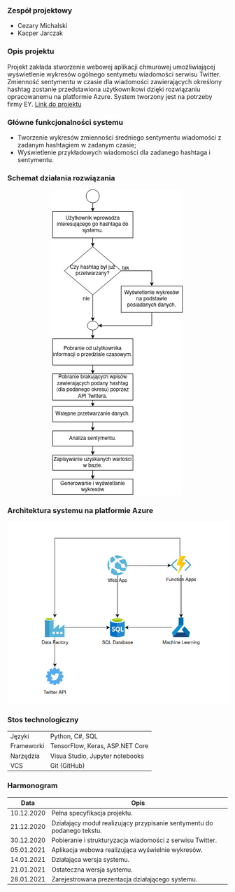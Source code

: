 ### Zespół projektowy
* Cezary Michalski
* Kacper Jarczak

### Opis projektu
Projekt zakłada stworzenie webowej aplikacji chmurowej umożliwiającej wyświetlenie wykresów ogólnego sentymetu wiadomości serwisu Twitter. 
Zmienność sentymentu w czasie dla wiadomości zawierających określony hashtag zostanie przedstawiona użytkownikowi dzięki rozwiązaniu opracowanemu na platformie Azure.
System tworzony jest na potrzeby firmy EY. [Link do projektu](https://github.com/ekote/AI-on-Microsoft-Azure/blob/main/intro-inz/projects/EY.pdf)
 
### Główne funkcjonalności systemu
* Tworzenie wykresów zmienności średniego sentymentu wiadomości z zadanym hashtagiem w zadanym czasie;
* Wyświetlenie przykładowych wiadomości dla zadanego hashtaga i sentymentu.

### Schemat działania rozwiązania
<p align="center">
  <img src="https://github.com/kjarczak/EY-aspect-based-sentiment-analysis/blob/main/Diagram%20dzialania.png" />
</p>

### Architektura systemu na platformie Azure 
![](https://github.com/kjarczak/EY-aspect-based-sentiment-analysis/blob/main/Diagram%20architektury.png)

### Stos technologiczny
|||
| --- | --- |
|Języki|Python, C#, SQL|
|Frameworki|TensorFlow, Keras, ASP.NET Core |
|Narzędzia|Visua Studio, Jupyter notebooks|
|VCS| Git (GitHub)|

### Harmonogram
| Data | Opis |
| --- | --- |
|10.12.2020 | Pełna specyfikacja projektu.|
|21.12.2020 | Działający moduł realizujący przypisanie sentymentu do podanego tekstu.|
|30.12.2020 | Pobieranie i strukturyzacja wiadomości z serwisu Twitter.|
|05.01.2021 | Aplikacja webowa realizująca wyświelnie wykresów.|
|14.01.2021 | Działająca wersja systemu.|
|21.01.2021 | Ostateczna wersja systemu.|
|28.01.2021 | Zarejestrowana prezentacja działającego systemu.|
